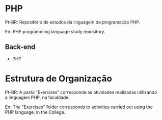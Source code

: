 # PHP
Pt-BR: Repositório de estudos da linguagem de programação PHP.

En: PHP programming language study repository.

## Back-end
- PHP

# Estrutura de Organização
Pt-BR: A pasta "Exercises" corresponde as atividades realizadas utilizando a linguagem PHP, na faculdade.

En: The "Exercises" folder corresponds to activities carried out using the PHP language, in the College.
